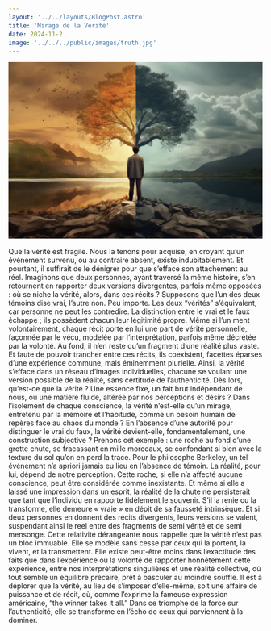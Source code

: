 ```yaml
---
layout: '../../layouts/BlogPost.astro'
title: 'Mirage de la Vérité'
date: 2024-11-2
image: '../../../public/images/truth.jpg'
---
```

![](../../../public/images/truth.jpg)

Que la vérité est fragile. Nous la tenons pour acquise, en croyant qu’un événement survenu, ou au contraire absent, existe indubitablement. Et pourtant, il suffirait de le dénigrer pour que s’efface son attachement au réel. Imaginons que deux personnes, ayant traversé la même histoire, s’en retournent en rapporter deux versions divergentes, parfois même opposées : où se niche la vérité, alors, dans ces récits ?
Supposons que l’un des deux témoins dise vrai, l’autre non. Peu importe. Les deux “vérités” s’équivalent, car personne ne peut les contredire. La distinction entre le vrai et le faux échappe ; ils possèdent chacun leur légitimité propre. Même si l’un ment volontairement, chaque récit porte en lui une part de vérité personnelle, façonnée par le vécu, modelée par l’interprétation, parfois même décrétée par la volonté. Au fond, il n’en reste qu’un fragment d’une réalité plus vaste. Et faute de pouvoir trancher entre ces récits, ils coexistent, facettes éparses d’une expérience commune, mais éminemment plurielle. Ainsi, la vérité s’efface dans un réseau d’images individuelles, chacune se voulant une version possible de la réalité, sans certitude de l’authenticité.
Dès lors, qu’est-ce que la vérité ? Une essence fixe, un fait brut indépendant de nous, ou une matière fluide, altérée par nos perceptions et désirs ? Dans l’isolement de chaque conscience, la vérité n’est-elle qu’un mirage, entretenu par la mémoire et l’habitude, comme un besoin humain de repères face au chaos du monde ? En l’absence d’une autorité pour distinguer le vrai du faux, la vérité devient-elle, fondamentalement, une construction subjective ?
Prenons cet exemple : une roche au fond d’une grotte chute, se fracassant en mille morceaux, se confondant si bien avec la texture du sol qu’on en perd la trace. Pour le philosophe Berkeley, un tel événement n’a apriori jamais eu lieu en l’absence de témoin. La réalité, pour lui, dépend de notre perception.
Cette roche, si elle n’a affecté aucune conscience, peut être considérée comme inexistante. Et même si elle a laissé une impression dans un esprit, la réalité de la chute ne persisterait que tant que l’individu en rapporte fidèlement le souvenir. S’il la renie ou la transforme, elle demeure « vraie » en dépit de sa fausseté intrinsèque. Et si deux personnes en donnent des récits divergents, leurs versions se valent, suspendant ainsi le reel entre des fragments de semi vérité et de semi mensonge.
Cette relativité dérangeante nous rappelle que la vérité n’est pas un bloc immuable. Elle se modèle sans cesse par ceux qui la portent, la vivent, et la transmettent. Elle existe peut-être moins dans l’exactitude des faits que dans l’expérience ou la volonté de rapporter honnêtement cette expérience, entre nos interprétations singulières et une réalité collective, où tout semble un équilibre précaire, prêt à basculer au moindre souffle.
Il est à déplorer que la vérité, au lieu de s’imposer d’elle-même, soit une affaire de puissance et de récit, où, comme l’exprime la fameuse expression américaine, “the winner takes it all.” Dans ce triomphe de la force sur l’authenticité, elle se transforme en l’écho de ceux qui parviennent à la dominer.

